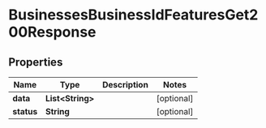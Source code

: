 

# BusinessesBusinessIdFeaturesGet200Response


## Properties

Name | Type | Description | Notes
------------ | ------------- | ------------- | -------------
**data** | **List&lt;String&gt;** |  |  [optional]
**status** | **String** |  |  [optional]



